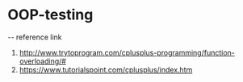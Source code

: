 # OOP-testing
--
reference link
1. http://www.trytoprogram.com/cplusplus-programming/function-overloading/#
2. https://www.tutorialspoint.com/cplusplus/index.htm
